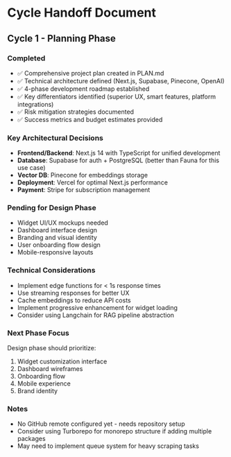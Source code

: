 # Cycle Handoff Document

## Cycle 1 - Planning Phase

### Completed
- ✅ Comprehensive project plan created in PLAN.md
- ✅ Technical architecture defined (Next.js, Supabase, Pinecone, OpenAI)
- ✅ 4-phase development roadmap established
- ✅ Key differentiators identified (superior UX, smart features, platform integrations)
- ✅ Risk mitigation strategies documented
- ✅ Success metrics and budget estimates provided

### Key Architectural Decisions
- **Frontend/Backend**: Next.js 14 with TypeScript for unified development
- **Database**: Supabase for auth + PostgreSQL (better than Fauna for this use case)
- **Vector DB**: Pinecone for embeddings storage
- **Deployment**: Vercel for optimal Next.js performance
- **Payment**: Stripe for subscription management

### Pending for Design Phase
- Widget UI/UX mockups needed
- Dashboard interface design
- Branding and visual identity
- User onboarding flow design
- Mobile-responsive layouts

### Technical Considerations
- Implement edge functions for < 1s response times
- Use streaming responses for better UX
- Cache embeddings to reduce API costs
- Implement progressive enhancement for widget loading
- Consider using Langchain for RAG pipeline abstraction

### Next Phase Focus
Design phase should prioritize:
1. Widget customization interface
2. Dashboard wireframes
3. Onboarding flow
4. Mobile experience
5. Brand identity

### Notes
- No GitHub remote configured yet - needs repository setup
- Consider using Turborepo for monorepo structure if adding multiple packages
- May need to implement queue system for heavy scraping tasks